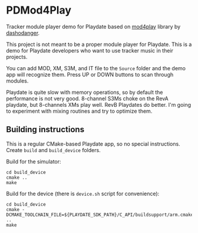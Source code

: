 # PDMod4Play
Tracker module player demo for Playdate based on [mod4play](https://github.com/dashodanger/mod4play) library by [dashodanger](https://github.com/dashodanger).

This project is not meant to be a proper module player for Playdate. This is a demo for Playdate developers who want to use tracker music in their projects.

You can add MOD, XM, S3M, and IT file to the `Source` folder and the demo app will recognize them. Press UP or DOWN buttons to scan through modules.

Playdate is quite slow with memory operations, so by default the performance is not very good. 8-channel S3Ms choke on the RevA playdate, but 8-channels XMs play well. RevB Playdates do better. I'm going to experiment with mixing routines and try to optimize them.

## Building instructions

This is a regular CMake-based Playdate app, so no special instructions. Create `build` and `build_device` folders.

Build for the simulator:

```
cd build_device
cmake ..
make
```

Build for the device (there is `device.sh` script for convenience):

```
cd build_device
cmake -DCMAKE_TOOLCHAIN_FILE=${PLAYDATE_SDK_PATH}/C_API/buildsupport/arm.cmake ..
make
```
